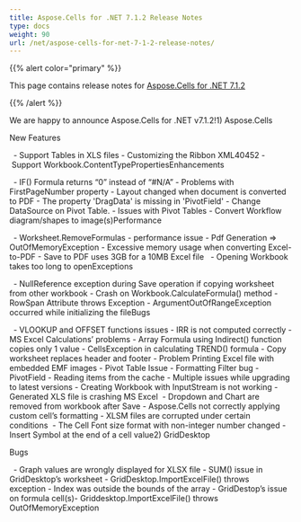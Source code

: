 ```yaml
---
title: Aspose.Cells for .NET 7.1.2 Release Notes
type: docs
weight: 90
url: /net/aspose-cells-for-net-7-1-2-release-notes/
---
```


{{% alert color="primary" %}} 

This page contains release notes for [Aspose.Cells for .NET 7.1.2](https://downloads.aspose.com/cells/net/new-releases/aspose.cells-for-.net-7.1.2/)

{{% /alert %}} 

We are happy to announce Aspose.Cells for .NET v7.1.2!1) Aspose.Cells 

New Features 

` `- Support Tables in XLS files - Customizing the Ribbon XML40452 - Support Workbook.ContentTypePropertiesEnhancements 

` `- IF() Formula returns “0” instead of “#N/A” - Problems with FirstPageNumber property - Layout changed when document is converted to PDF - The property 'DragData' is missing in 'PivotField' - Change DataSource on Pivot Table. - Issues with Pivot Tables - Convert Workflow diagram/shapes to image(s)Performance 

` `- Worksheet.RemoveFormulas - performance issue - Pdf Generation => OutOfMemoryException - Excessive memory usage when converting Excel-to-PDF - Save to PDF uses 3GB for a 10MB Excel file   - Opening Workbook takes too long to openExceptions 

` `- NullReference exception during Save operation if copying worksheet from other workbook - Crash on Workbook.CalculateFormula() method - RowSpan Attribute throws Exception - ArgumentOutOfRangeException occurred while initializing the fileBugs 

` `- VLOOKUP and OFFSET functions issues - IRR is not computed correctly - MS Excel Calculations’ problems - Array Formula using Indirect() function copies only 1 value - CellsException in calculating TREND() formula - Copy worksheet replaces header and footer - Problem Printing Excel file with embedded EMF images - Pivot Table Issue - Formatting Filter bug - PivotField - Reading items from the cache - Multiple issues while upgrading to latest versions - Creating Workbook with InputStream is not working - Generated XLS file is crashing MS Excel  - Dropdown and Chart are removed from workbook after Save - Aspose.Cells not correctly applying custom cell’s formatting - XLSM files are corrupted under certain conditions  - The Cell Font size format with non-integer number changed - Insert Symbol at the end of a cell value2) GridDesktop 

Bugs 

` `- Graph values are wrongly displayed for XLSX file - SUM() issue in GridDesktop’s worksheet - GridDesktop.ImportExcelFile() throws exception - Index was outside the bounds of the array - GridDestop’s issue on formula cell(s)- Griddesktop.ImportExcelFile() throws OutOfMemoryException
